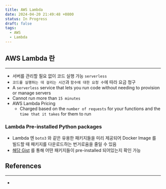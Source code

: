 ```yaml
---
title: AWS Lambda
date: 2024-04-20 21:49:48 +0800
status: In Progress
draft: false
tags:
  - AWS
  - Lambda
---
```

## AWS Lambda 란
---
- 서버를 관리할 필요 없이 코드 실행 가능 `serverless`
- `코드를 실행하는 데 걸리는 시간`과 `함수에 대한 요청 수`에 따라 요금 청구
- A `serverless` service that lets you run code without needing to provision or manage servers
- Cannot run more than `15 minutes`
- AWS Lambda Pricing
	- Charged based on the `number of requests` for your functions and the `time that it takes` for them to run

### Lambda Pre-installed Python packages
- Lambda 엔 `boto3` 와 같은 유용한 패키지들을 미리 제공되어 Docker Image 를 빌드할 때 패키지를 다운로드하는 번거로움을 줄일 수 있음
- [해당 Gist](https://gist.github.com/gene1wood/4a052f39490fae00e0c3) 를 통해 어떤 패키지들이 pre-installed 되어있는지 확인 가능

## References
---
- 
